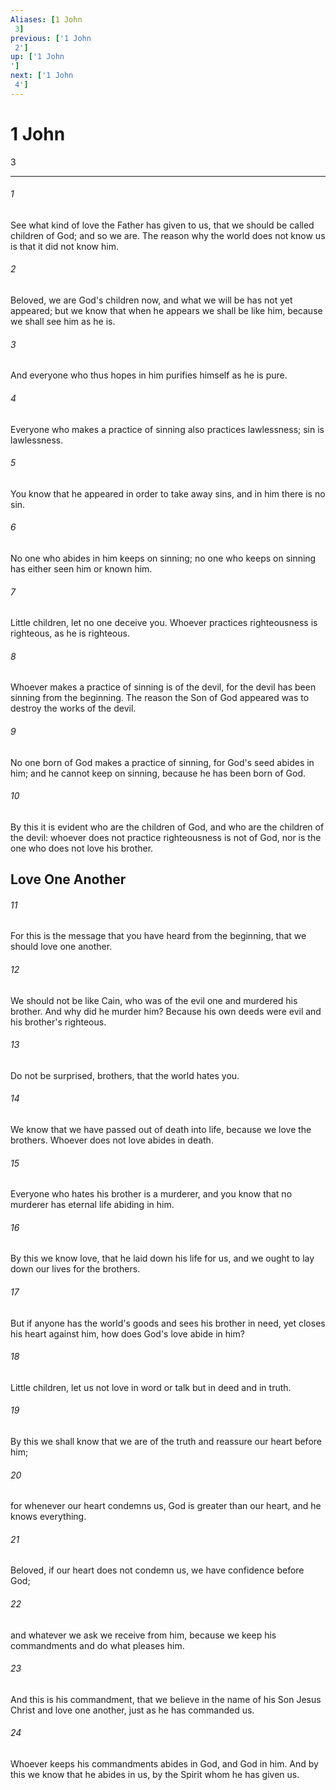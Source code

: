 ```yaml
---
Aliases: [1 John 3]
previous: ['1 John 2']
up: ['1 John']
next: ['1 John 4']
---
```

# 1 John 3

***
 

###### 1 
See what kind of love the Father has given to us, that we should be called children of God; and so we are. The reason why the world does not know us is that it did not know him.  

###### 2 
Beloved, we are God's children now, and what we will be has not yet appeared; but we know that when he appears we shall be like him, because we shall see him as he is.  

###### 3 
And everyone who thus hopes in him purifies himself as he is pure.  

###### 4 
Everyone who makes a practice of sinning also practices lawlessness; sin is lawlessness.  

###### 5 
You know that he appeared in order to take away sins, and in him there is no sin.  

###### 6 
No one who abides in him keeps on sinning; no one who keeps on sinning has either seen him or known him.  

###### 7 
Little children, let no one deceive you. Whoever practices righteousness is righteous, as he is righteous.  

###### 8 
Whoever makes a practice of sinning is of the devil, for the devil has been sinning from the beginning. The reason the Son of God appeared was to destroy the works of the devil.  

###### 9 
No one born of God makes a practice of sinning, for God's seed abides in him; and he cannot keep on sinning, because he has been born of God.  

###### 10 
By this it is evident who are the children of God, and who are the children of the devil: whoever does not practice righteousness is not of God, nor is the one who does not love his brother.  ## Love One Another  

###### 11 
For this is the message that you have heard from the beginning, that we should love one another.  

###### 12 
We should not be like Cain, who was of the evil one and murdered his brother. And why did he murder him? Because his own deeds were evil and his brother's righteous.  

###### 13 
Do not be surprised, brothers, that the world hates you.  

###### 14 
We know that we have passed out of death into life, because we love the brothers. Whoever does not love abides in death.  

###### 15 
Everyone who hates his brother is a murderer, and you know that no murderer has eternal life abiding in him.  

###### 16 
By this we know love, that he laid down his life for us, and we ought to lay down our lives for the brothers.  

###### 17 
But if anyone has the world's goods and sees his brother in need, yet closes his heart against him, how does God's love abide in him?  

###### 18 
Little children, let us not love in word or talk but in deed and in truth.  

###### 19 
By this we shall know that we are of the truth and reassure our heart before him;  

###### 20 
for whenever our heart condemns us, God is greater than our heart, and he knows everything.  

###### 21 
Beloved, if our heart does not condemn us, we have confidence before God;  

###### 22 
and whatever we ask we receive from him, because we keep his commandments and do what pleases him.  

###### 23 
And this is his commandment, that we believe in the name of his Son Jesus Christ and love one another, just as he has commanded us.  

###### 24 
Whoever keeps his commandments abides in God, and God in him. And by this we know that he abides in us, by the Spirit whom he has given us.
